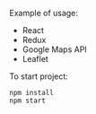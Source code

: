 Example of usage:

- React
- Redux
- Google Maps API
- Leaflet

To start project:

    npm install
    npm start
